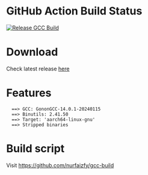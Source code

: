 # GitHub Action Build Status
[![Release GCC Build](https://github.com/nurfaizfy/gcc-build/actions/workflows/unstable-build.yml/badge.svg?branch=main)](https://github.com/nurfaizfy/gcc-build/actions/workflows/unstable-build.yml)

# Download
Check latest release [here](https://github.com/Gonon-Kernel/gonon-gcc/releases/latest)

# Features
```
  ==> GCC: GononGCC-14.0.1-20240115
  ==> Binutils: 2.41.50
  ==> Target: 'aarch64-linux-gnu'
  ==> Stripped binaries
```

# Build script
Visit https://github.com/nurfaizfy/gcc-build
